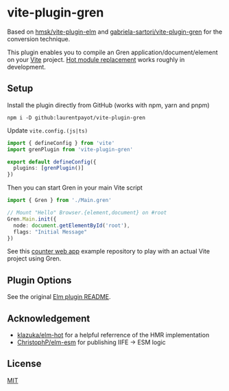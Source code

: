 # vite-plugin-gren

Based on [hmsk/vite-plugin-elm](https://github.com/hmsk/vite-plugin-elm) and  [gabriela-sartori/vite-plugin-gren](https://github.com/gabriela-sartori/vite-plugin-gren) for the conversion technique.


This plugin enables you to compile an Gren application/document/element on your [Vite](https://github.com/vitejs/vite) project. [Hot module replacement](https://vitejs.dev/guide/features.html#hot-module-replacement) works roughly in development.

## Setup

Install the plugin directly from GitHub (works with npm, yarn and pnpm)
```
npm i -D github:laurentpayot/vite-plugin-gren
```


Update `vite.config.(js|ts)`

```ts
import { defineConfig } from 'vite'
import grenPlugin from 'vite-plugin-gren'

export default defineConfig({
  plugins: [grenPlugin()]
})
```

Then you can start Gren in your main Vite script
```ts
import { Gren } from './Main.gren'

// Mount "Hello" Browser.{element,document} on #root
Gren.Main.init({
  node: document.getElementById('root'),
  flags: "Initial Message"
})
```

See this [counter web app](https://github.com/laurentpayot/gren-counter-web-app) example repository to play with an actual Vite project using Gren.

## Plugin Options

See the original [Elm plugin README](https://github.com/hmsk/vite-plugin-elm#plugin-options).

## Acknowledgement

- [klazuka/elm-hot](https://github.com/klazuka/elm-hot) for a helpful referrence of the HMR implementation
- [ChristophP/elm-esm](https://github.com/ChristophP/elm-esm/issues/2) for publishing IIFE -> ESM logic

## License

[MIT](/LICENSE)
